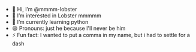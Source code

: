 - 👋 Hi, I’m @mmmm-lobster
- 👀 I’m interested in Lobster mmmmm
- 🌱 I’m currently learning python
- 😄 Pronouns: just he because I'll never be him
- ⚡ Fun fact: I wanted to put a comma in my name, but i had to settle for a dash

<!---
mmmm-lobster/mmmm-lobster is a ✨ special ✨ repository because its `README.md` (this file) appears on your GitHub profile.
You can click the Preview link to take a look at your changes.
--->

